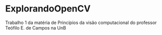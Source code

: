 # ExplorandoOpenCV
Trabalho 1 da matéria de Princípios da visão computacional do professor Teófilo E. de Campos na UnB
